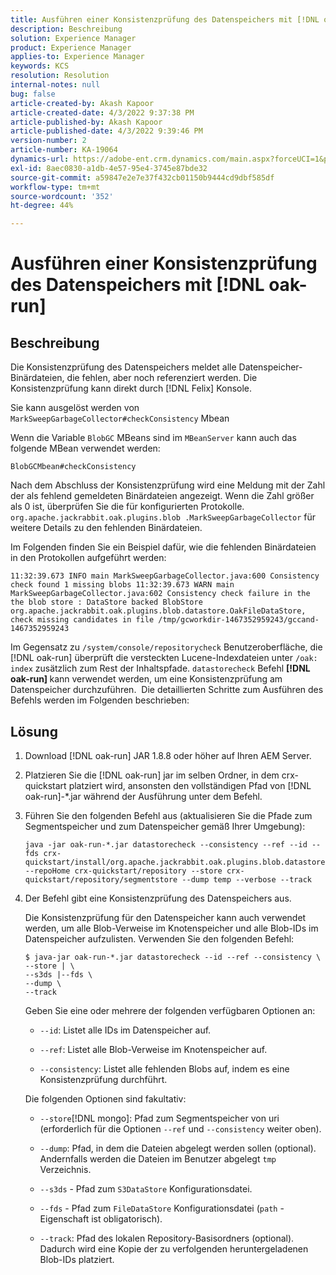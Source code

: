 ```yaml
---
title: Ausführen einer Konsistenzprüfung des Datenspeichers mit [!DNL oak-run]
description: Beschreibung
solution: Experience Manager
product: Experience Manager
applies-to: Experience Manager
keywords: KCS
resolution: Resolution
internal-notes: null
bug: false
article-created-by: Akash Kapoor
article-created-date: 4/3/2022 9:37:38 PM
article-published-by: Akash Kapoor
article-published-date: 4/3/2022 9:39:46 PM
version-number: 2
article-number: KA-19064
dynamics-url: https://adobe-ent.crm.dynamics.com/main.aspx?forceUCI=1&pagetype=entityrecord&etn=knowledgearticle&id=68a58547-96b3-ec11-983f-000d3a5d09d6
exl-id: 8aec0830-a1db-4e57-95e4-3745e87bde32
source-git-commit: a59847e2e7e37f432cb01150b9444cd9dbf585df
workflow-type: tm+mt
source-wordcount: '352'
ht-degree: 44%

---
```


# Ausführen einer Konsistenzprüfung des Datenspeichers mit [!DNL oak-run]

## Beschreibung

Die Konsistenzprüfung des Datenspeichers meldet alle Datenspeicher-Binärdateien, die fehlen, aber noch referenziert werden. Die Konsistenzprüfung kann direkt durch [!DNL Felix] Konsole.

Sie kann ausgelöst werden von `MarkSweepGarbageCollector#checkConsistency` Mbean

Wenn die Variable `BlobGC` MBeans sind im `MBeanServer` kann auch das folgende MBean verwendet werden:

```
BlobGCMbean#checkConsistency
```

Nach dem Abschluss der Konsistenzprüfung wird eine Meldung mit der Zahl der als fehlend gemeldeten Binärdateien angezeigt. Wenn die Zahl größer als 0 ist, überprüfen Sie die für konfigurierten Protokolle. `org.apache.jackrabbit.oak.plugins.blob .MarkSweepGarbageCollector` für weitere Details zu den fehlenden Binärdateien.

Im Folgenden finden Sie ein Beispiel dafür, wie die fehlenden Binärdateien in den Protokollen aufgeführt werden:

```
11:32:39.673 INFO main MarkSweepGarbageCollector.java:600 Consistency check found 1 missing blobs 11:32:39.673 WARN main MarkSweepGarbageCollector.java:602 Consistency check failure in the the blob store : DataStore backed BlobStore org.apache.jackrabbit.oak.plugins.blob.datastore.OakFileDataStore, check missing candidates in file /tmp/gcworkdir-1467352959243/gccand-1467352959243
```

Im Gegensatz zu `/system/console/repositorycheck` Benutzeroberfläche, die [!DNL oak-run] überprüft die versteckten Lucene-Indexdateien unter `/oak: index` zusätzlich zum Rest der Inhaltspfade. `datastorecheck` Befehl <b>[!DNL oak-run] </b>kann verwendet werden, um eine Konsistenzprüfung am Datenspeicher durchzuführen.  Die detaillierten Schritte zum Ausführen des Befehls werden im Folgenden beschrieben:

## Lösung

1. Download [!DNL oak-run] JAR 1.8.8 oder höher auf Ihren AEM Server.

1. Platzieren Sie die [!DNL oak-run] jar im selben Ordner, in dem crx-quickstart platziert wird, ansonsten den vollständigen Pfad von [!DNL oak-run]-\*.jar während der Ausführung unter dem Befehl.

1. Führen Sie den folgenden Befehl aus (aktualisieren Sie die Pfade zum Segmentspeicher und zum Datenspeicher gemäß Ihrer Umgebung):

   ```
   java -jar oak-run-*.jar datastorecheck --consistency --ref --id --fds crx-quickstart/install/org.apache.jackrabbit.oak.plugins.blob.datastore.FileDataStore.config --repoHome crx-quickstart/repository --store crx-quickstart/repository/segmentstore --dump temp --verbose --track
   ```

1. Der Befehl gibt eine Konsistenzprüfung des Datenspeichers aus.

   Die Konsistenzprüfung für den Datenspeicher kann auch verwendet werden, um alle Blob-Verweise im Knotenspeicher und alle Blob-IDs im Datenspeicher aufzulisten. Verwenden Sie den folgenden Befehl:

   ```
   $ java-jar oak-run-*.jar datastorecheck --id --ref --consistency \
   --store | \
   --s3ds |--fds \
   --dump \
   --track
   ```

   Geben Sie eine oder mehrere der folgenden verfügbaren Optionen an:

   - `--id`: Listet alle IDs im Datenspeicher auf.

   - `--ref`: Listet alle Blob-Verweise im Knotenspeicher auf.

   - `--consistency`: Listet alle fehlenden Blobs auf, indem es eine Konsistenzprüfung durchführt.

   Die folgenden Optionen sind fakultativ:

   - `--store`[!DNL mongo]: Pfad zum Segmentspeicher von uri (erforderlich für die Optionen `--ref` und `--consistency` weiter oben).

   - `--dump`: Pfad, in dem die Dateien abgelegt werden sollen (optional). Andernfalls werden die Dateien im Benutzer abgelegt `tmp` Verzeichnis.

   - `--s3ds` - Pfad zum `S3DataStore` Konfigurationsdatei.

   - `--fds` - Pfad zum `FileDataStore` Konfigurationsdatei (`path` -Eigenschaft ist obligatorisch).

   - `--track`: Pfad des lokalen Repository-Basisordners (optional). Dadurch wird eine Kopie der zu verfolgenden heruntergeladenen Blob-IDs platziert.
